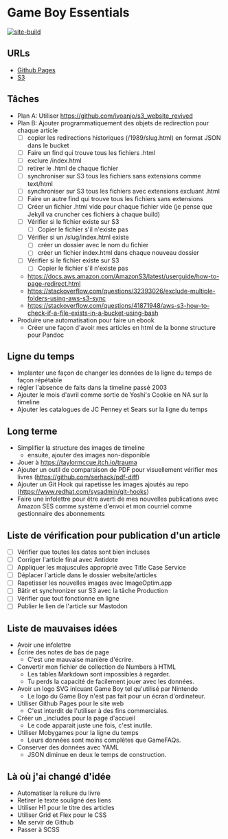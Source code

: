 # Game Boy Essentials
[![site-build](https://github.com/plgagne/Game-Boy-Essentials/actions/workflows/site-build.yml/badge.svg)](https://github.com/plgagne/Game-Boy-Essentials/actions/workflows/site-build.yml)

## URLs
- [Github Pages](https://plgagne.github.io/Game-Boy-Essentials/)
- [S3](http://gameboyessentials.com.s3-website-us-east-1.amazonaws.com/)

## Tâches
- Plan A: Utiliser https://github.com/ivoanjo/s3_website_revived
- Plan B: Ajouter programmatiquement des objets de redirection pour chaque article
  - [ ] copier les redirections historiques (/1989/slug.html) en format JSON dans le bucket
  - [ ] Faire un find qui trouve tous les fichiers .html
  - [ ] exclure /index.html
  - [ ] retirer le .html de chaque fichier
  - [ ] synchroniser sur S3 tous les fichiers sans extensions comme text/html
  - [ ] synchroniser sur S3 tous les fichiers avec extensions excluant .html
  - [ ] Faire un autre find qui trouve tous les fichiers sans extensions
  - [ ] Créer un fichier .html vide pour chaque fichier vide (je pense que Jekyll va cruncher ces fichiers à chaque build)
  - [ ] Vérifier si le fichier existe sur S3
    - [ ] Copier le fichier s'il n'existe pas
  - [ ] Vérifier si un /slug/index.html existe
    - [ ] créer un dossier avec le nom du fichier
    - [ ] créer un fichier index.html dans chaque nouveau dossier
  - [ ] Vérifier si le fichier existe sur S3
    - [ ] Copier le fichier s'il n'existe pas
  - https://docs.aws.amazon.com/AmazonS3/latest/userguide/how-to-page-redirect.html
  - https://stackoverflow.com/questions/32393026/exclude-multiple-folders-using-aws-s3-sync
  - https://stackoverflow.com/questions/41871948/aws-s3-how-to-check-if-a-file-exists-in-a-bucket-using-bash
- Produire une automatisation pour faire un ebook
  - Créer une façon d'avoir mes articles en html de la bonne structure pour Pandoc

## Ligne du temps
- Implanter une façon de changer les données de la ligne du temps de façon répétable
- régler l'absence de faits dans la timeline passé 2003
- Ajouter le mois d'avril comme sortie de Yoshi's Cookie en NA sur la timeline
- Ajouter les catalogues de JC Penney et Sears sur la ligne du temps

## Long terme
- Simplifier la structure des images de timeline
  - ensuite, ajouter des images non-disponible
- Jouer à https://taylormccue.itch.io/trauma
- Ajouter un outil de comparaison de PDF pour visuellement vérifier mes livres (https://github.com/serhack/pdf-diff)
- Ajouter un Git Hook qui rapetisse les images ajoutés au repo (https://www.redhat.com/sysadmin/git-hooks)
- Faire une infolettre pour être averti de mes nouvelles publications avec Amazon SES comme système d'envoi et mon courriel comme gestionnaire des abonnements

## Liste de vérification pour publication d'un article
- [ ] Vérifier que toutes les dates sont bien incluses
- [ ] Corriger l'article final avec Antidote
- [ ] Appliquer les majuscules approprié avec Title Case Service
- [ ] Déplacer l'article dans le dossier website/articles
- [ ] Rapetisser les nouvelles images avec ImageOptim.app
- [ ] Bâtir et synchronizer sur S3 avec la tâche Production
- [ ] Vérifier que tout fonctionne en ligne
- [ ] Publier le lien de l'article sur Mastodon

## Liste de mauvaises idées
- Avoir une infolettre
- Écrire des notes de bas de page
  - C'est une mauvaise manière d'écrire.
- Convertir mon fichier de collection de Numbers à HTML
  - Les tables Markdown sont impossibles à regarder.
  - Tu perds la capacité de facilement jouer avec les données.
- Avoir un logo SVG inlcuant Game Boy tel qu'utilisé par Nintendo
  - Le logo du Game Boy n'est pas fait pour un écran d'ordinateur.
- Utiliser Github Pages pour le site web
  - C'est interdit de l'utiliser à des fins commerciales.
- Créer un _includes pour la page d'accueil
  - Le code apparait juste une fois, c'est inutile.
- Utiliser Mobygames pour la ligne du temps
  - Leurs données sont moins complètes que GameFAQs.
- Conserver des données avec YAML
  - JSON diminue en deux le temps de construction.

## Là où j'ai changé d'idée
- Automatiser la reliure du livre
- Retirer le texte souligné des liens
- Utiliser H1 pour le titre des articles
- Utiliser Grid et Flex pour le CSS
- Me servir de Github
- Passer à SCSS
